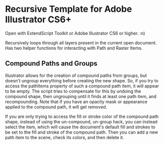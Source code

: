 # Recursive Template for Adobe Illustrator CS6+
Open with ExtendScript Toolkit or Adobe Illustrator CS6 or higher. :n)

Recursively loops through all layers present in the current open document. Has two helper functions for interacting with Path and Raster Items.

## Compound Paths and Groups ##
Illustrator allows for the creation of compound paths from groups, but doesn't ungroup everything before creating the new shape. So, if you try to access the pathItems property of such a compound path item, it will appear to be empty. The script tries to compensate for this by undoing the compound shape, then ungrouping until it finds at least one path item, and recompounding. Note that if you have an opacity mask or appearance applied to the compound path, it will get removed.

If you are only trying to access the fill or stroke color of the compound path shape, instead of using the un-compound, un-group hack, you can instead select the item, which will cause the document's default fill and strokes to be set to the fill and stroke of the compound path. Then you can add a new path item to the scene, check its colors, and then delete it.
